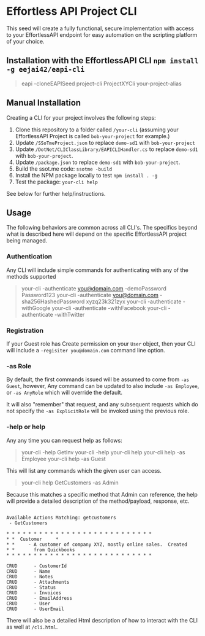 # Effortless API Project CLI

This seed will create a fully functional, secure implementation with access to your
EffortlessAPI endpoint for easy automation on the scripting platform of your choice.

## Installation with the EffortlessAPI CLI `npm install -g eejai42/eapi-cli`
> eapi -cloneEAPISeed project-cli ProjectXYCli your-project-alias

## Manual Installation
Creating a CLI for your project involves the following steps:
1. Clone this repository to a folder called `/your-cli` (assuming your EffortlessAPI Project is called `bob-your-project` for example.)
2. Update `/SSoTmeProject.json` to replace `demo-sd1` with `bob-your-project`
3. Update `/DotNet/CLIClassLibrary/EAPICLIHandler.cs` to replace `demo-sd1` with `bob-your-project`.
4. Update `/package.json` to replace `demo-sd1` with `bob-your-project`.
5. Build the ssot.me code: `ssotme -build`
6. Install the NPM package locally to test `npm install . -g`
7. Test the package: `your-cli help`
   
See below for further help/instructions.

## Usage
The following behaviors are common across all CLI's.  The specifics beyond what
is described here will depend on the specific EffortlessAPI project being
managed.

### Authentication
Any CLI will include simple commands for authenticating with any of the methods supported

> your-cli -authenticate you@domain.com -demoPassword Password123
> your-cli -authenticate you@domain.com -sha256HashedPassword xyzq23k321zyx
> your-cli -authenticate -withGoogle
> your-cli -authenticate -withFacebook
> your-cli -authenticate -withTwitter

### Registration
If your Guest role has Create permission on your `User` object, then your
CLI will include a `-regisiter you@domain.com` command line option.

### -as Role
By default, the first commands issued will be assumed to come from `-as Guest`, however, Any command can be updated to also include `-as Employee`, or `-as AnyRole` which will override the default.

It will also "remember" that request, and any subsequent requests which do not
specify the `-as ExplicitRole` will be invoked using the previous role.

### -help or help
Any any time you can request help as follows:
> your-cli -help GetInv
> your-cli -help
> your-cli help
> your-cli help -as Employee
> your-cli help -as Guest

This will list any commands which the given user can access.

> your-cli help GetCustomers -as Admin

Because this matches a specific method that Admin can reference, the
help will provide a detailed description of the method/payload, response, etc.

```Help for Admin.

Available Actions Matching: getcustomers
 - GetCustomers

* * * * * * * * * * * * * * * * * * * * * * * * * * *
* *  Customer     *
* *     - A customer of company XYZ, mostly online sales.  Created
* *       from Quickbooks
* * * * * * * * * * * * * * * * * * * * * * * * * * *

CRUD      - CustomerId
CRUD      - Name
CRUD      - Notes
CRUD      - Attachments
CRUD      - Status
CRUD      - Invoices
CRUD      - EmailAddress
CRUD      - User
CRUD      - UserEmail
```

There will also be a detailed Html description of how to interact with the
CLI as well at `/cli.html`.

